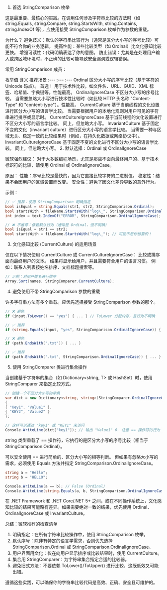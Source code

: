 1. 首选 StringComparison 枚举

这是最重要、最核心的实践。在调用任何涉及字符串比较的方法时（如 string.Equals, string.Compare, string.StartsWith, string.Contains, string.IndexOf 等），应使用接受 StringComparison 枚举作为参数的重载。

为什么？
避免歧义：默认的字符串比较行为（通常是区分大小写的序号比较）可能不符合你的业务逻辑。
提高性能：某些比较类型（如 Ordinal）比文化感知比较更快。
增强可读性：代码明确表达了你的意图。
防止错误：尤其是在处理用户输入或跨区域环境时，不正确的比较可能导致安全漏洞或逻辑错误。

常用 StringComparison 成员：

枚举值 含义 推荐场景
:--- :--- :---
Ordinal 区分大小写的序号比较（基于字符的 Unicode 码点）。 首选！ 用于技术性比较，如文件名、URL、GUID、XML 标签、哈希值、字典键等。性能最高。
OrdinalIgnoreCase 不区分大小写的序号比较。 当需要忽略大小写进行技术性比较时（如比较 HTTP 头名称 "Content-Type" 和 "content-type"）。性能高。
CurrentCulture 基于当前线程的文化设置进行区分大小写的语言学比较。 当需要根据用户的本地化规则对用户可见的字符串进行排序或显示时。
CurrentCultureIgnoreCase 基于当前线程的文化设置进行不区分大小写的语言学比较。 同上，但忽略大小写。
InvariantCulture 基于固定不变的文化（invariant culture）进行区分大小写的语言学比较。 当需要一种与区域无关、稳定一致的比较结果时（例如，在持久化数据或网络协议中）。
InvariantCultureIgnoreCase 基于固定不变的文化进行不区分大小写的语言学比较。 同上，但忽略大小写。 2. 默认选择：Ordinal 或 OrdinalIgnoreCase

微软强烈建议：
对于大多数编程场景，尤其是那些不面向最终用户的、基于技术标识符的比较，请使用 Ordinal 或 OrdinalIgnoreCase。

原因：
性能：序号比较是最快的，因为它直接比较字符的二进制值。
稳定性：结果不会因用户的区域设置而改变。
安全性：避免了因文化差异导致的意外行为。

示例：
```csharp
// ✅ 推荐：使用 StringComparison 明确指定
bool isEqual = string.Equals(str1, str2, StringComparison.Ordinal);
bool startsWith = fileName.StartsWith("log\_", StringComparison.OrdinalIgnoreCase);
int index = text.IndexOf("ERROR", StringComparison.OrdinalIgnoreCase);

// ❌ 不推荐：依赖默认行为（通常是 Ordinal，但不明确）
bool isEqual = str1 == str2;
bool startsWith = fileName.StartsWith("log\_"); // 可能不是你想要的！
```

3. 文化感知比较 (CurrentCulture) 的适用场景

仅在以下情况使用 CurrentCulture 或 CurrentCultureIgnoreCase：
比较或排序面向最终用户的文本。
结果将显示给用户，并且需要符合用户的语言习惯。
例如：联系人列表按姓名排序、文档标题搜索等。

```csharp
// 示例：对用户姓名进行排序
Array.Sort(names, StringComparer.CurrentCulture); 
```

4. 避免使用不带 StringComparison 参数的重载

许多字符串方法有多个重载。应优先选择接受 StringComparison 参数的那个。

```csharp
// ❌ 避免
if (input.ToLower() == "yes") { ... } // ToLower 分配内存，且行为不明确

// ✅ 推荐
if (string.Equals(input, "yes", StringComparison.OrdinalIgnoreCase)) { ... }

// ❌ 避免
if (path.EndsWith(".txt")) { ... }

// ✅ 推荐
if (path.EndsWith(".txt", StringComparison.OrdinalIgnoreCase)) { ... } 
```

5. 使用 StringComparer 类进行集合操作

当创建基于字符串的集合（如 Dictionary<string, T> 或 HashSet<string>）时，使用 StringComparer 来指定比较方式。
```csharp
// 创建一个不区分大小写的字典
var dict = new Dictionary<string, string>(StringComparer.OrdinalIgnoreCase)
{
{ "Key1", "Value1" },
{ "KEY2", "Value2" }
};

// 这样可以通过 "key1" 或 "KEY1" 来访问
Console.WriteLine(dict["key1"]); // 输出 "Value1" 6. 注意 == 操作符的行为
```
string 类型重载了 == 操作符，它执行的是区分大小写的序号比较（相当于 StringComparison.Ordinal）。

可以安全使用 == 进行简单的、区分大小写的相等判断。
但如果有忽略大小写的需求，必须使用 Equals 方法并指定 StringComparison.OrdinalIgnoreCase。

```csharp
string a = "Hello";
string b = "HELLO";

Console.WriteLine(a == b); // False (Ordinal)
Console.WriteLine(string.Equals(a, b, StringComparison.OrdinalIgnoreCase)); // True 7. 跨平台一致性考虑
```
在 .NET Framework 和 .NET Core/.NET 5+ 之间，或在不同操作系统上，文化感知比较的结果可能略有差异。如果需要绝对一致的结果，优先使用 Ordinal、OrdinalIgnoreCase 或 InvariantCulture。

总结：微软推荐的检查清单

1. 明确指定：在所有字符串比较操作中，使用 StringComparison 枚举。
2. 默认序号：除非有特定的语言学需求，否则优先选择 StringComparison.Ordinal 或 StringComparison.OrdinalIgnoreCase。
3. 用户界面用文化：仅在向用户显示排序或比较结果时，使用 CurrentCulture。
4. 集合用 StringComparer：为字符串集合指定合适的比较器。
5. 避免旧式方法：不要依赖 ToLower()/ToUpper() 进行比较，这既低效又可能出错。

遵循这些实践，可以确保你的字符串比较代码是高效、正确、安全且可维护的。
